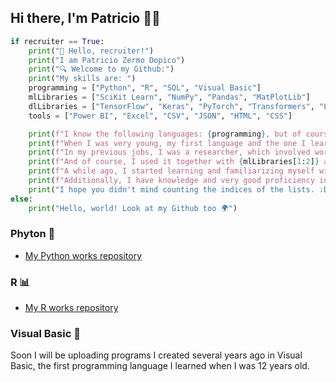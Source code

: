 ## Hi there, I'm Patricio 🦩🌴

```python
if recruiter == True:
    print("👋 Hello, recruiter!")
    print("I am Patricio Zermo Dopico")
    print("🔍 Welcome to my Github:")
    print("My skills are: ")
    programming = ["Python", "R", "SQL", "Visual Basic"]
    mlLibraries = ["SciKit Learn", "NumPy", "Pandas", "MatPlotLib"]
    dlLibraries = ["TensorFlow", "Keras", "PyTorch", "Transformers", "LangChain"]
    tools = ["Power BI", "Excel", "CSV", "JSON", "HTML", "CSS"]

    print(f"I know the following languages: {programming}, but of course my favorite is {programming[0]}")
    print(f"When I was very young, my first language and the one I learned to program with was: {programming[3]}")
    print(f"In my previous jobs, I was a researcher, which involved working with large volumes of data and making certain predictions. That's where I discovered the ease and power of {mlLibraries[0]} for implementing machine learning algorithms.")
    print(f"And of course, I used it together with {mlLibraries[1:2]} and {mlLibraries[3]} To create amazing graphs.")
    print(f"A while ago, I started learning and familiarizing myself with deep learning libraries {dlLibraries} and studying neural networks, convolutional networks, and recurrent networks, aiming to develop myself in the field of AI.")
    print(f"Additionally, I have knowledge and very good proficiency in: {tools}")
    print("I hope you didn't mind counting the indices of the lists. :D")
else:
    print("Hello, world! Look at my Github too 🌍")
```
<!--
### Some of my work:
- [Phyton](#Phyton-)
- [R](#R-)
- [Visual Basic](#Visual-Basic-)
-->

### Phyton 🐍
- [My Python works repository](https://github.com/PatZermo/python/tree/main)

### R 📊
- [My R works repository](https://github.com/PatZermo/R/tree/main)

### Visual Basic 💾
Soon I will be uploading programs I created several years ago in Visual Basic, the first programming language I learned when I was 12 years old.

<!--
What are you looking for here? If you want more info, contact me!
-->

